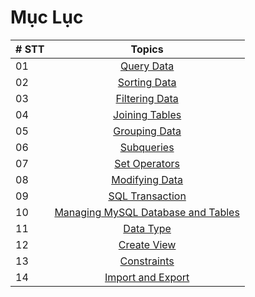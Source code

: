 # Mục Lục

|   # STT   | Topics                                                    |
|-----------|:-------------------------------------------------------------------------------------------------------------: |
|  01   |  [Query Data](./Query_Database/1-Querying_data.md)      |
|  02   |  [Sorting Data](./Query_Database/2-Sorting_data.md)  |
|  03   |  [Filtering Data](./Query_Database/3-Filtering_data)  |
|  04   |  [Joining Tables](./Query_Database/4-Joining_tables)  |
|  05   |  [Grouping Data](./Query_Database/5-Grouping_Data)  |
|  06   |  [Subqueries](./Query_Database/6-Subqueries)  |
|  07   |  [Set Operators](./Query_Database/7-Set_operators)  |
|  08   |  [Modifying Data](./Query_Database/8-Modifying_data_in_MySQL.md)  |
|  09   |  [SQL Transaction](./Query_Database/9-SQL_Transaction.md)  |
|  10   |  [Managing MySQL Database and Tables](./Query_Database/10-Managing_MySQL_databases_and_tables.md)  |
|  11   |  [Data Type](./Query_Database/11-MySQL_data_type.md)  |
|  12   |  [Create View](./Query_Database/12-Create_View.md)  |
|  13   |  [Constraints](./Query_Database/13_MySQL-constraints.md)  |
|  14   |  [Import and Export](./Query_Database/14-MySQL_Import_and_Export.md)  |